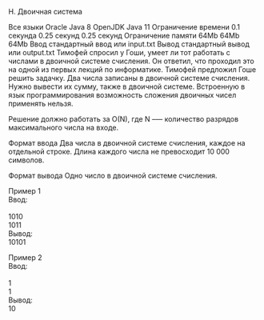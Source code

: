 H. Двоичная система

Все языки	Oracle Java 8	OpenJDK Java 11
Ограничение времени	0.1 секунда	0.25 секунд	0.25 секунд
Ограничение памяти	64Mb	64Mb	64Mb
Ввод	стандартный ввод или input.txt
Вывод	стандартный вывод или output.txt
Тимофей спросил у Гоши, умеет ли тот работать с числами в двоичной системе счисления. Он ответил, что проходил это на одной из первых лекций по информатике. Тимофей предложил Гоше решить задачку. Два числа записаны в двоичной системе счисления. Нужно вывести их сумму, также в двоичной системе. Встроенную в язык программирования возможность сложения двоичных чисел применять нельзя.

Решение должно работать за O(N), где N –— количество разрядов максимального числа на входе.

Формат ввода
Два числа в двоичной системе счисления, каждое на отдельной строке. Длина каждого числа не превосходит 10 000 символов.

Формат вывода
Одно число в двоичной системе счисления.

Пример 1<br/>
Ввод:<br/>	
1010<br/>
1011<br/>
Вывод:<br/>
10101<br/>

Пример 2<br/>
Ввод:<br/>	
1<br/>
1<br/>
Вывод:<br/>
10<br/>